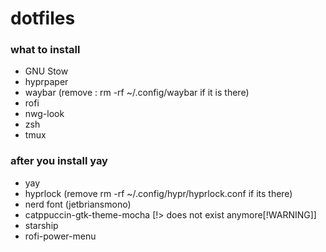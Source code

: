 # dotfiles 


### what to install
- GNU Stow
- hyprpaper
- waybar (remove : rm -rf ~/.config/waybar if it is there)
- rofi
- nwg-look
- zsh
- tmux


### after you install yay
- yay
- hyprlock (remove rm -rf ~/.config/hypr/hyprlock.conf if its there)
- nerd font (jetbriansmono)
- catppuccin-gtk-theme-mocha [!> does not exist anymore[!WARNING]]
- starship
- rofi-power-menu

